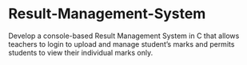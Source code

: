 # Result-Management-System
Develop a console-based Result Management System in C that allows teachers to login to upload and manage student’s marks and permits students to view their individual marks only.

